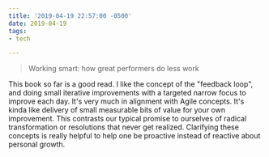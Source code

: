 ```yaml
---
title: '2019-04-19 22:57:00 -0500'
date: 2019-04-19
tags:
- tech

---
```

> Working smart: how great performers do less work

This book so far is a good read. I like the concept of the "feedback loop", and doing small iterative improvements with a targeted narrow focus to improve each day. It's very much in alignment with Agile concepts. It's kinda like delivery of small measurable bits of value for your own improvement. This contrasts our typical promise to ourselves of radical transformation or resolutions that never get realized. Clarifying these concepts is really helpful to help one be proactive instead of reactive about personal growth.
